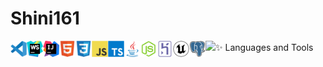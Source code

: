 <h1>Shini161</h1><img src=".github"""


### ✨ Languages and Tools

<img align="left" alt="Visual Studio Code" width="26px" src=".github/images/vscode.svg">
<img align="left" alt="WebStorm" width="26px" src=".github/images/webstorm.svg">
<img align="left" alt="Intellij IDEA" width="26px" src=".github/images/intellij-idea.svg">
<img align="left" alt="HTML5" width="26px" src=".github/images/html5.svg">
<img align="left" alt="CSS3" width="26px" src=".github/images/css3.svg">
<img align="left" alt="JavaScript" width="26px" src=".github/images/javascript.svg">
<img align="left" alt="TypeScript" width="26px" src=".github/images/typescript.svg">
<img align="left" alt="Java" width="26px" src=".github/images/java.svg">
<img align="left" alt="NodeJS" width="26px" src=".github/images/nodejs.svg">
<img align="left" alt="Heroku" width="26px" src=".github/images/heroku.svg">
<img align="left" alt="Unreal Engine" width="26px" src=".github/images/unrealengine.svg">
<img align="left" alt="PostgreSQL" width="26px" src=".github/images/postgresql.svg">
